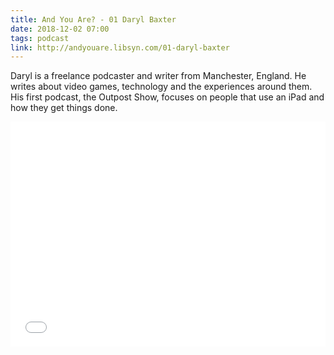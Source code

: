 ```yaml
---
title: And You Are? - 01 Daryl Baxter
date: 2018-12-02 07:00
tags: podcast
link: http://andyouare.libsyn.com/01-daryl-baxter
---
```

Daryl is a freelance podcaster and writer from Manchester, England. He writes about video games, technology and the experiences around them. His first podcast, the Outpost Show, focuses on people that use an iPad and how they get things done.

<iframe style="border: none" src="//html5-player.libsyn.com/embed/episode/id/7764575/height/360/theme/standard/thumbnail/yes/preload/no/direction/backward/" height="360" width="100%" scrolling="no"  allowfullscreen webkitallowfullscreen mozallowfullscreen oallowfullscreen msallowfullscreen></iframe>
